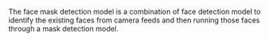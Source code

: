The face mask detection model is a combination of face detection model to identify the existing faces from camera feeds and then running those faces through a mask detection model.
